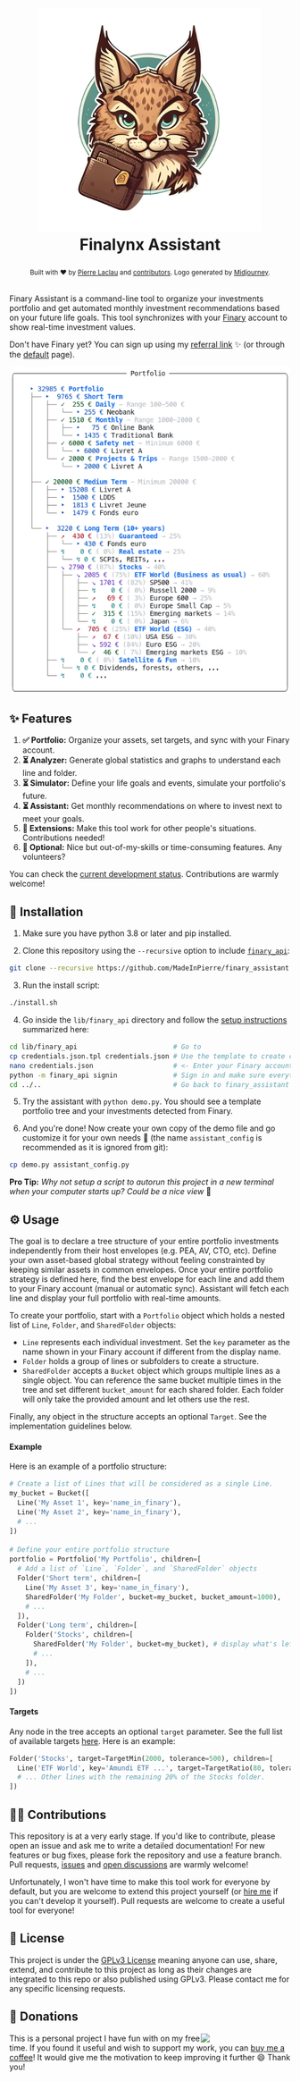 <h1 align="center">
  <a href="https://github.com/MadeInPierre/finary_assistant">
    <img src="./doc/logo_assistant_transparent.png" width="400" />
  </a>
  <br>Finalynx Assistant<br>
</h1>

<!-- <h4 align="center">
  Minimalistic investment portfolio organizer with real-time sync from your <a href="http://zsh.org" target="_blank">Finary</a> account
</h4> -->

<div align="center">
  <sub>Built with ❤︎ by
  <a href="https://www.buymeacoffee.com/MadeInPierre">Pierre Laclau</a>
  and <a href="https://github.com/MadeInPierre/finary_assistant/graphs/contributors">contributors</a>. 
  Logo generated by <a href="https://midjourney.com">Midjourney</a>.
</div>
<br>

Finary Assistant is a command-line tool to organize your investments portfolio and get automated monthly investment recommendations based on your future life goals. 
This tool synchronizes with your [Finary](https://finary.com/) account to show real-time investment values.

Don't have Finary yet? You can sign up using my [referral link](https://finary.com/referral/f8d349c922d1e1c8f0d2) :sparkles: (or through the [default](https://finary.com/signup) page).

<p align="center">
  <img src="./doc/screenshot.png" width="500" />
</p>

## ✨ Features

1. **✅ Portfolio:** Organize your assets, set targets, and sync with your Finary account.
2. **⏳ Analyzer:** Generate global statistics and graphs to understand each line and folder.
3. **⏳ Simulator:** Define your life goals and events, simulate your portfolio's future.
4. **⏳ Assistant:** Get monthly recommendations on where to invest next to meet your goals.
5. **🙏 Extensions:** Make this tool work for other people's situations. Contributions needed!
6. **🙏 Optional:** Nice but out-of-my-skills or time-consuming features. Any volunteers?

You can check the [current development status](./doc/TODO.md). Contributions are warmly welcome!

## 🚀 Installation
1. Make sure you have python 3.8 or later and pip installed.

2. Clone this repository using the `--recursive` option to include [`finary_api`](https://github.com/lasconic/finary):
```sh
git clone --recursive https://github.com/MadeInPierre/finary_assistant.git
```
3. Run the install script:
```sh
./install.sh
```
4. Go inside the `lib/finary_api` directory and follow the [setup instructions](https://github.com/lasconic/finary#quick-start) summarized here:
```sh
cd lib/finary_api                        # Go to 
cp credentials.json.tpl credentials.json # Use the template to create credentials.json
nano credentials.json                    # <- Enter your Finary account credentials
python -m finary_api signin              # Sign in and make sure everything works
cd ../..                                 # Go back to finary_assistant
```
5. Try the assistant with `python demo.py`. You should see a template portfolio tree and your investments detected from Finary.
<!-- ```sh
python assistant.py
``` -->
6. And you're done! Now create your own copy of the demo file and go customize it for your own needs 🚀 (the name `assistant_config` is recommended as it is ignored from git):
```sh
cp demo.py assistant_config.py
```

**Pro Tip:** _Why not setup a script to autorun this project in a new terminal when your computer starts up? Could be a nice view_ 🤭

<!-- 1. Install [`finary_api`](https://github.com/lasconic/finary) by following the instructions there and make sure everything works.

```
git submodule add -f https://github.com/lasconic/finary lib/finary_api
```
1. Add the following line at the end of your `.bashrc` (or `.zshrc`) file and relaunch your terminal:

```sh
export PYTHONPATH=/full/path/to/finary:$PYTHONPATH
```

1. Inside `finary_api`, modify the `finary_api/constants.py` file and provide the full path to the credentials and cookies file:

```python
CREDENTIAL_FILE = "/full/path/to/credentials.json"
COOKIE_FILENAME = "/full/path/to/localCookiesMozilla.txt"
```

4. Clone this repository anywhere:

```sh
git clone https://github.com/MadeInPierre/finary_assistant.git
```

5. Install pip dependencies:

```sh
pip install -r requirements.txt
``` -->

## ⚙️ Usage 
The goal is to declare a tree structure of your entire portfolio investments independently from their host envelopes (e.g. PEA, AV, CTO, etc). Define your own asset-based global strategy without feeling constrainted by keeping similar assets in common envelopes. Once your entire portfolio strategy is defined here, find the best envelope for each line and add them to your Finary account (manual or automatic sync). Assistant will fetch each line and display your full portfolio with real-time amounts.

To create your portfolio, start with a `Portfolio` object which holds a nested list of `Line`, `Folder`, and `SharedFolder` objects:
- `Line` represents each individual investment. Set the `key` parameter as the name shown in your Finary account if different from the display name.
- `Folder` holds a group of lines or subfolders to create a structure.
- `SharedFolder` accepts a `Bucket` object which groups multiple lines as a single object. You can reference the same bucket multiple times in the tree and set different `bucket_amount` for each shared folder. Each folder will only take the provided amount and let others use the rest.

Finally, any object in the structure accepts an optional `Target`. See the implementation guidelines below.

#### Example

Here is an example of a portfolio structure:
```python
# Create a list of Lines that will be considered as a single Line.
my_bucket = Bucket([
  Line('My Asset 1', key='name_in_finary'),
  Line('My Asset 2', key='name_in_finary'),
  # ...
])

# Define your entire portfolio structure
portfolio = Portfolio('My Portfolio', children=[
  # Add a list of `Line`, `Folder`, and `SharedFolder` objects
  Folder('Short term', children=[
    Line('My Asset 3', key='name_in_finary'),
    SharedFolder('My Folder', bucket=my_bucket, bucket_amount=1000),
    # ...
  ]),
  Folder('Long term', children=[
    Folder('Stocks', children=[
      SharedFolder('My Folder', bucket=my_bucket), # display what's left in the bucket
      # ...
    ]),
    # ...
  ])
])
```

#### Targets
Any node in the tree accepts an optional `target` parameter. See the full list of available targets [here](./finary_assistant/portfolio/targets.py). Here is an example:

```python
Folder('Stocks', target=TargetMin(2000, tolerance=500), children=[
  Line('ETF World', key='Amundi ETF ...', target=TargetRatio(80, tolerance=5)), 
  # ... Other lines with the remaining 20% of the Stocks folder.
])
```

## 👨‍💻 Contributions
This repository is at a very early stage. If you'd like to contribute, please open an issue and ask me to write a detailed documentation! For new features or bug fixes, please fork the repository and use a feature branch. Pull requests, [issues](https://github.com/MadeInPierre/finary_assistant/issues/new) and [open discussions](https://github.com/MadeInPierre/finary_assistant/discussions/new) are warmly welcome!

Unfortunately, I won't have time to make this tool work for everyone by default, but you are welcome to extend this project yourself (or [hire me](https://www.buymeacoffee.com/MadeInPierre/commissions) if you can't develop it yourself). Pull requests are welcome to create a useful tool for everyone!

## 📄 License
This project is under the [GPLv3 License](./LICENSE) meaning anyone can use, share, extend, and contribute to this project as long as their changes are integrated to this repo or also published using GPLv3. Please contact me for any specific licensing requests.

## 💌 Donations
[<img align="right" src="https://www.mathisplumail.com/wp-content/uploads/2021/04/coffee.png" width="161" />](https://www.buymeacoffee.com/MadeInPierre)
This is a personal project I have fun with on my free time. If you found it useful and wish to support my work, you can [buy me a coffee](https://www.buymeacoffee.com/MadeInPierre)! It would give me the motivation to keep improving it further :smile: Thank you!
